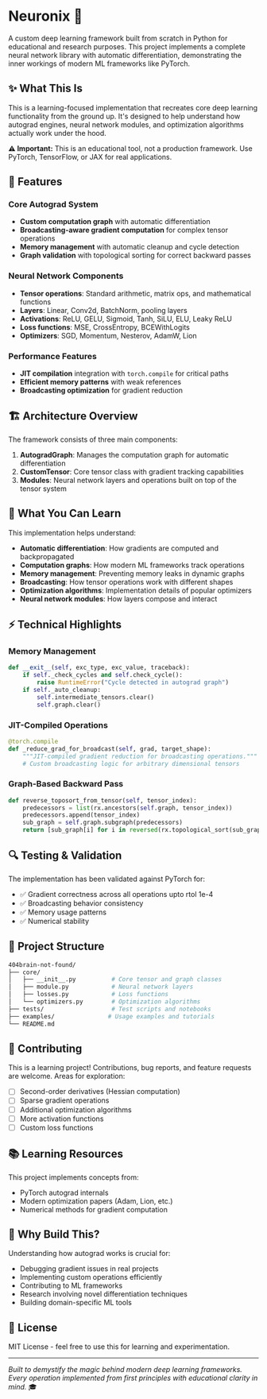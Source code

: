 # Neuronix 🧠

A custom deep learning framework built from scratch in Python for educational and research purposes. This project implements a complete neural network library with automatic differentiation, demonstrating the inner workings of modern ML frameworks like PyTorch.

## ✨ What This Is

This is a learning-focused implementation that recreates core deep learning functionality from the ground up. It's designed to help understand how autograd engines, neural network modules, and optimization algorithms actually work under the hood.

**⚠️ Important:** This is an educational tool, not a production framework. Use PyTorch, TensorFlow, or JAX for real applications.

## 🚀 Features

### Core Autograd System

- **Custom computation graph** with automatic differentiation
- **Broadcasting-aware gradient computation** for complex tensor operations
- **Memory management** with automatic cleanup and cycle detection
- **Graph validation** with topological sorting for correct backward passes

### Neural Network Components

- **Tensor operations**: Standard arithmetic, matrix ops, and mathematical functions
- **Layers**: Linear, Conv2d, BatchNorm, pooling layers
- **Activations**: ReLU, GELU, Sigmoid, Tanh, SiLU, ELU, Leaky ReLU
- **Loss functions**: MSE, CrossEntropy, BCEWithLogits
- **Optimizers**: SGD, Momentum, Nesterov, AdamW, Lion

### Performance Features

- **JIT compilation** integration with `torch.compile` for critical paths
- **Efficient memory patterns** with weak references
- **Broadcasting optimization** for gradient reduction

## 🏗️ Architecture Overview

The framework consists of three main components:

1. **AutogradGraph**: Manages the computation graph for automatic differentiation
2. **CustomTensor**: Core tensor class with gradient tracking capabilities  
3. **Modules**: Neural network layers and operations built on top of the tensor system


## 🧪 What You Can Learn

This implementation helps understand:

- **Automatic differentiation**: How gradients are computed and backpropagated
- **Computation graphs**: How modern ML frameworks track operations
- **Memory management**: Preventing memory leaks in dynamic graphs
- **Broadcasting**: How tensor operations work with different shapes
- **Optimization algorithms**: Implementation details of popular optimizers
- **Neural network modules**: How layers compose and interact

## ⚡ Technical Highlights

### Memory Management

```python
def __exit__(self, exc_type, exc_value, traceback):
    if self._check_cycles and self.check_cycle():
        raise RuntimeError("Cycle detected in autograd graph")
    if self._auto_cleanup:
        self.intermediate_tensors.clear()
        self.graph.clear()
```

### JIT-Compiled Operations

```python
@torch.compile
def _reduce_grad_for_broadcast(self, grad, target_shape):
    """JIT-compiled gradient reduction for broadcasting operations."""
    # Custom broadcasting logic for arbitrary dimensional tensors
```

### Graph-Based Backward Pass

```python
def reverse_toposort_from_tensor(self, tensor_index):
    predecessors = list(rx.ancestors(self.graph, tensor_index))
    predecessors.append(tensor_index)
    sub_graph = self.graph.subgraph(predecessors)
    return [sub_graph[i] for i in reversed(rx.topological_sort(sub_graph))]
```

## 🔍 Testing & Validation

The implementation has been validated against PyTorch for:

- ✅ Gradient correctness across all operations upto rtol 1e-4
- ✅ Broadcasting behavior consistency  
- ✅ Memory usage patterns
- ✅ Numerical stability

## 📂 Project Structure

```bash
404brain-not-found/
├── core/
│   ├── __init__.py          # Core tensor and graph classes
│   ├── module.py            # Neural network layers
│   ├── losses.py            # Loss functions
│   └── optimizers.py        # Optimization algorithms
├── tests/                   # Test scripts and notebooks
├── examples/               # Usage examples and tutorials
└── README.md
```

## 🤝 Contributing

This is a learning project! Contributions, bug reports, and feature requests are welcome. Areas for exploration:

- [ ] Second-order derivatives (Hessian computation)
- [ ] Sparse gradient operations  
- [ ] Additional optimization algorithms
- [ ] More activation functions
- [ ] Custom loss functions

## 📚 Learning Resources

This project implements concepts from:

- PyTorch autograd internals
- Modern optimization papers (Adam, Lion, etc.)
- Numerical methods for gradient computation

## 🎯 Why Build This?

Understanding how autograd works is crucial for:

- Debugging gradient issues in real projects
- Implementing custom operations efficiently
- Contributing to ML frameworks
- Research involving novel differentiation techniques
- Building domain-specific ML tools

## 📄 License

MIT License - feel free to use this for learning and experimentation.

---

*Built to demystify the magic behind modern deep learning frameworks. Every operation implemented from first principles with educational clarity in mind.* 🎓
